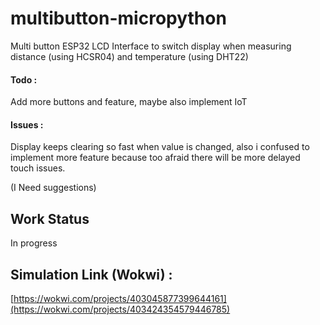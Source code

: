 # multibutton-micropython



Multi button ESP32 LCD Interface to switch display when measuring distance (using HCSR04) and temperature (using DHT22)

#### Todo :

Add more buttons and feature, maybe also implement IoT

#### Issues :
Display keeps clearing so fast when value is changed, also i confused to implement more feature because too afraid there will be more delayed touch issues.

(I Need suggestions)


## Work Status
In progress

## Simulation Link (Wokwi) :

[https://wokwi.com/projects/403045877399644161](https://wokwi.com/projects/403424354579446785)
